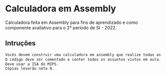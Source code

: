 # Calculadora em Assembly
Calculadora feita em Assembly para fins de aprendizado e como componente avaliativo para o 2° período de SI - 2022.

## Intruções
```bash
Vocês devem construir uma calculadora em assembly que realize todas as operações aritméticas.
O código deve ser comentado e conter todos os assuntos vistos em aula.
Deve usar a ISA do MIPS.
Cópias levarão nota 0.
```
